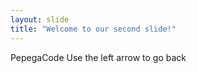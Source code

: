 ```yaml
---
layout: slide
title: "Welcome to our second slide!"
---
```

PepegaCode
Use the left arrow to go back
